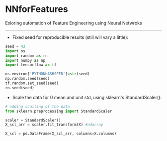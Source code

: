 # NNforFeatures
Exloring automation of Feature Engineering using Neural Netwroks

<hr>

* Fixed seed for reproducible results (still will vary a little):
```python
seed = 43
import os
import random as rn
import numpy as np
import tensorflow as tf

os.environ['PYTHONHASHSEED']=str(seed)
np.random.seed(seed)
tf.random.set_seed(seed)
rn.seed(seed)
```


* Scale the data for 0 mean and unit std, using sklearn's StandardScaler():
```python
# adding scailing of the data
from sklearn.preprocessing import StandardScaler

scaler = StandardScaler()
X_scl_arr = scaler.fit_transform(X) #ndarray

X_scl = pd.DataFrame(X_scl_arr, columns=X.columns)
```
